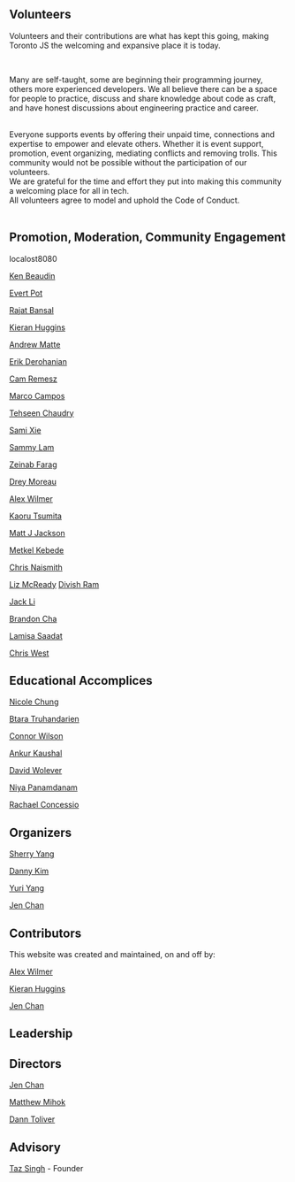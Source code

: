 ## Volunteers 

Volunteers and their contributions are what has kept this going, making Toronto JS the welcoming and expansive place it is today. 

<br/>

Many are self-taught, some are beginning their programming journey, others more experienced developers. We all believe there can be a space for people to practice, discuss and share knowledge about code as craft, and have honest discussions about engineering practice and career. 

<br/>
Everyone supports events by offering their unpaid time, connections and expertise to empower and elevate others. Whether it is event support, promotion, event organizing, mediating conflicts and removing trolls. This community would not be possible without the participation of our volunteers.

<br/>
We are grateful for the time and effort they put into making this community a welcoming place for all in tech.

<br/>
All volunteers agree to model and uphold the Code of Conduct. 
<br/>
<br/>

## Promotion, Moderation, Community Engagement

localost8080

[Ken Beaudin](https://twitter.com/kenbeaudin)

[Evert Pot](https://evertpot.com/)

[Rajat Bansal](https://www.linkedin.com/in/rjtbansal/)

[Kieran Huggins](https://kieran.ca/)

[Andrew Matte](https://www.linkedin.com/in/andrew-matte)

[Erik Derohanian](https://www.linkedin.com/in/erikjd/)

[Cam Remesz](https://www.linkedin.com/in/cameron-remesz/)

[Marco Campos](https://madcampos.dev/)

[Tehseen Chaudry](https://matcha.so/tehseen)

[Sami Xie](https://samixie.com/)

[Sammy Lam](https://sammylam.dev/)

[Zeinab Farag](https://www.linkedin.com/in/zeinab454/)

[Drey Moreau](https://www.linkedin.com/in/dreymoreau/)

[Alex Wilmer](https://twitter.com/benevolentNinja)

[Kaoru Tsumita](https://kaorut.com/)

[Matt J Jackson](https://www.linkedin.com/in/mattjacksondev/)

[Metkel Kebede](https://www.linkedin.com/in/metkel-kebede-50a79664/)

[Chris Naismith](https://www.linkedin.com/in/chris-naismith/)

[Liz McReady](https://gingerkiwi.blog/)
[Divish Ram](https://www.linkedin.com/in/divish-ram-694b55230)

[Jack Li](https://www.linkedin.com/in/jackli0707/)

[Brandon Cha](https://www.linkedin.com/in/brandoncha/)

[Lamisa Saadat](https://www.linkedin.com/in/lamisaadat/)

[Chris West](https://www.linkedin.com/in/chris-west-code-wrangler/)
## Educational Accomplices

[Nicole Chung](https://twitter.com/redconservatory)

[Btara Truhandarien](https://btruhand.github.io/blog/)

[Connor Wilson](https://cwlsn.com/)

[Ankur Kaushal](https://www.linkedin.com/in/ankur-kaushal/)

[David Wolever](https://twitter.com/wolever)

[Niya Panamdanam](https://www.linkedin.com/in/niya-panamdanam/)

[Rachael Concessio](https://www.linkedin.com/in/rachaelconcessio/)

## Organizers

[Sherry Yang](https://5hel2l2y.github.io/)

[Danny Kim](https://www.linkedin.com/in/0916dhkim/)

[Yuri Yang](https://www.linkedin.com/in/07yuri/)

[Jen Chan](https://jenchan.biz)

## Contributors

This website was created and maintained, on and off by:

[Alex Wilmer](https://twitter.com/benevolentNinja)

[Kieran Huggins](https://kieran.ca/)

[Jen Chan](https://jenchan.biz)

## Leadership

## Directors

[Jen Chan](https://jenchan.biz)

[Matthew Mihok](https://twitter.com/mihok)

[Dann Toliver](https://twitter.com/danntoliver)

## Advisory
[Taz Singh](https://twitter.com/tazsingh) - Founder